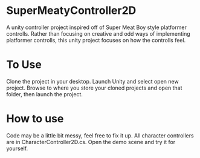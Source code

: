 SuperMeatyController2D
======================
A unity controller project inspired off of Super Meat Boy style platformer controlls. Rather than focusing on creative and
odd ways of implementing platformer controlls, this unity project focuses on how the controlls feel.

To Use
======================
Clone the project in your desktop. Launch Unity and select open new project. Browse to where you store your cloned projects
and open that folder, then launch the project.

How to use
======================
Code may be a little bit messy, feel free to fix it up. All character controllers are in CharacterController2D.cs. Open the demo
scene and try it for yourself.

